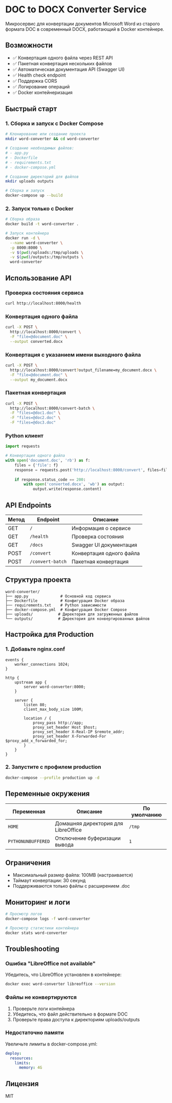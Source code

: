 # DOC to DOCX Converter Service

Микросервис для конвертации документов Microsoft Word из старого формата DOC в современный DOCX, работающий в Docker контейнере.

## Возможности

- ✅ Конвертация одного файла через REST API
- ✅ Пакетная конвертация нескольких файлов
- ✅ Автоматическая документация API (Swagger UI)
- ✅ Health check endpoint
- ✅ Поддержка CORS
- ✅ Логирование операций
- ✅ Docker контейнеризация

## Быстрый старт

### 1. Сборка и запуск с Docker Compose

```bash
# Клонирование или создание проекта
mkdir word-converter && cd word-converter

# Создание необходимых файлов:
# - app.py
# - Dockerfile
# - requirements.txt
# - docker-compose.yml

# Создание директорий для файлов
mkdir uploads outputs

# Сборка и запуск
docker-compose up --build
```

### 2. Запуск только с Docker

```bash
# Сборка образа
docker build -t word-converter .

# Запуск контейнера
docker run -d \
  --name word-converter \
  -p 8000:8000 \
  -v $(pwd)/uploads:/tmp/uploads \
  -v $(pwd)/outputs:/tmp/outputs \
  word-converter
```

## Использование API

### Проверка состояния сервиса

```bash
curl http://localhost:8000/health
```

### Конвертация одного файла

```bash
curl -X POST \
  http://localhost:8000/convert \
  -F "file=@document.doc" \
  --output converted.docx
```

### Конвертация с указанием имени выходного файла

```bash
curl -X POST \
  http://localhost:8000/convert?output_filename=my_document.docx \
  -F "file=@document.doc" \
  --output my_document.docx
```

### Пакетная конвертация

```bash
curl -X POST \
  http://localhost:8000/convert-batch \
  -F "files=@doc1.doc" \
  -F "files=@doc2.doc" \
  -F "files=@doc3.doc"
```

### Python клиент

```python
import requests

# Конвертация одного файла
with open('document.doc', 'rb') as f:
    files = {'file': f}
    response = requests.post('http://localhost:8000/convert', files=files)
    
    if response.status_code == 200:
        with open('converted.docx', 'wb') as output:
            output.write(response.content)
```

## API Endpoints

| Метод | Endpoint | Описание |
|-------|----------|----------|
| GET | `/` | Информация о сервисе |
| GET | `/health` | Проверка состояния |
| GET | `/docs` | Swagger UI документация |
| POST | `/convert` | Конвертация одного файла |
| POST | `/convert-batch` | Пакетная конвертация |

## Структура проекта

```
word-converter/
├── app.py              # Основной код сервиса
├── Dockerfile          # Конфигурация Docker образа
├── requirements.txt    # Python зависимости
├── docker-compose.yml  # Конфигурация Docker Compose
├── uploads/           # Директория для загруженных файлов
└── outputs/           # Директория для конвертированных файлов
```

## Настройка для Production

### 1. Добавьте nginx.conf

```nginx
events {
    worker_connections 1024;
}

http {
    upstream app {
        server word-converter:8000;
    }
    
    server {
        listen 80;
        client_max_body_size 100M;
        
        location / {
            proxy_pass http://app;
            proxy_set_header Host $host;
            proxy_set_header X-Real-IP $remote_addr;
            proxy_set_header X-Forwarded-For $proxy_add_x_forwarded_for;
        }
    }
}
```

### 2. Запустите с профилем production

```bash
docker-compose --profile production up -d
```

## Переменные окружения

| Переменная | Описание | По умолчанию |
|------------|----------|--------------|
| `HOME` | Домашняя директория для LibreOffice | `/tmp` |
| `PYTHONUNBUFFERED` | Отключение буферизации вывода | `1` |

## Ограничения

- Максимальный размер файла: 100MB (настраивается)
- Таймаут конвертации: 30 секунд
- Поддерживаются только файлы с расширением .doc

## Мониторинг и логи

```bash
# Просмотр логов
docker-compose logs -f word-converter

# Просмотр статистики контейнера
docker stats word-converter
```

## Troubleshooting

### Ошибка "LibreOffice not available"

Убедитесь, что LibreOffice установлен в контейнере:

```bash
docker exec word-converter libreoffice --version
```

### Файлы не конвертируются

1. Проверьте логи контейнера
2. Убедитесь, что файл действительно в формате DOC
3. Проверьте права доступа к директориям uploads/outputs

### Недостаточно памяти

Увеличьте лимиты в docker-compose.yml:

```yaml
deploy:
  resources:
    limits:
      memory: 4G
```

## Лицензия

MIT